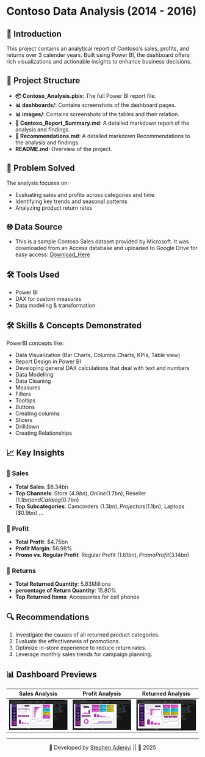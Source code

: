 # Contoso Data Analysis (2014 - 2016)

## 📘 Introduction

This project contains an analytical report of Contoso's sales, profits, and returns over 3 calender years. Built using Power BI, the dashboard offers rich visualizations and actionable insights to enhance business decisions.

## 📂 Project Structure

- **📦 Contoso_Analysis.pbix**: The full Power BI report file.
- **📊 dashboards/**: Contains screenshots of the dashboard pages.
- **📊 images/**: Contains screenshots of the tables and their relation.
- **📄 Contoso_Report_Summary.md**: A detailed markdown report of the analysis and findings.
- **📄 Recommendations.md**: A detailed markdown Recommendations to the analysis and findings.
- **README.md**: Overview of the project.

## 🧠 Problem Solved

The analysis focuses on:
- Evaluating sales and profits across categories and time
- Identifying key trends and seasonal patterns
- Analyzing product return rates

## 🌐 Data Source

- This is a sample Contoso Sales dataset provided by Microsoft. It was downloaded from an Access database and uploaded to Google Drive for easy access: [Download_Here](https://drive.google.com/file/d/1vvxtA0LxEsuk-UC-GjmAlB5xGo1IL4u1/view)

## 🛠️ Tools Used
- Power BI
- DAX for custom measures
- Data modeling & transformation

## 🛠️ Skills & Concepts Demonstrated
PowerBI concepts like:
- Data Visualization (Bar Charts, Columns Charts, KPIs, Table view)
- Report Design in Power BI
- Developing general DAX calculations that deal with text and numbers
- Data Modelling
- Data Cleaning
- Measures
- Filters
- Tooltips
- Buttons
- Creating columns
- Slicers
- Drilldown
- Creating Relationships

## 📈 Key Insights

### 🔹 Sales
- **Total Sales**: $8.34bn
- **Top Channels**: Store ($4.9bn), Online ($1.7bn), Reseller ($1.1bn) and Catalog ($0.7bn)
- **Top Subcategories**: Camcorders ($1.3bn), Projectors ($1.1bn), Laptops ($0.9bn) ...

### 🔹 Profit
- **Total Profit**: $4.75bn
- **Profit Margin**: 56.98%
- **Promo vs. Regular Profit**: Regular Profit ($1.61bn), Promo Profit ($3.14bn)

### 🔹 Returns
- **Total Returned Quantity**: 5.83Millions
- **percentage of Return Quantity**: 15.80%
- **Top Returned Items**: Accessories for cell phones 

## 🔍 Recommendations

1. Investigate the causes of all returned product categories.
2. Evaluate the effectiveness of promotions.
3. Optimize in-store experience to reduce return rates.
4. Leverage monthly sales trends for campaign planning.

## 📊 Dashboard Previews

| Sales Analysis | Profit Analysis | Returned Analysis |
|----------------|------------------|------------------|
| ![Sales](dashboards/Sales_Analysis.png) | ![Profit](dashboards/Profit_Analysis.png) | ![Returns](dashboards/Return_Analysis.png) |



---

<div align="center">

💼 Developed by [Stephen Adeniyi](https://github.com/SteevAnalytics/) || 📅 2025



</div>




